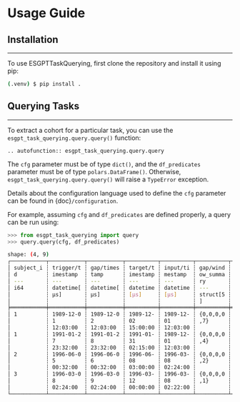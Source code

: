 # Usage Guide

## Installation

______________________________________________________________________

To use ESGPTTaskQuerying, first clone the repository and install it using pip:

```bash
(.venv) $ pip install .
```

## Querying Tasks

______________________________________________________________________

To extract a cohort for a particular task, you can use the `esgpt_task_querying.query.query()` function:

```{eval-rst}
.. autofunction:: esgpt_task_querying.query.query
```

The `cfg` parameter must be of type `dict()`, and the `df_predicates` parameter must be of type `polars.DataFrame()`.
Otherwise, `esgpt_task_querying.query.query()` will raise a `TypeError` exception.

Details about the configuration language used to define the `cfg` parameter can be found in {doc}`/configuration`.

For example, assuming `cfg` and `df_predicates` are defined properly, a query can be run using:

```python
>>> from esgpt_task_querying import query
>>> query.query(cfg, df_predicates)
```

```bash
shape: (4, 9)
┌───────────┬───────────┬───────────┬──────────┬──────────┬──────────┬──────────┬──────────┬───────┐
│ subject_i ┆ trigger/t ┆ gap/times ┆ target/t ┆ input/ti ┆ gap/wind ┆ target/w ┆ input/wi ┆ label │
│ d         ┆ imestamp  ┆ tamp      ┆ imestamp ┆ mestamp  ┆ ow_summa ┆ indow_su ┆ ndow_sum ┆ ---   │
│ ---       ┆ ---       ┆ ---       ┆ ---      ┆ ---      ┆ ry       ┆ mmary    ┆ mary     ┆ i64   │
│ i64       ┆ datetime[ ┆ datetime[ ┆ datetime ┆ datetime ┆ ---      ┆ ---      ┆ ---      ┆       │
│           ┆ μs]       ┆ μs]       ┆ [μs]     ┆ [μs]     ┆ struct[5 ┆ struct[5 ┆ struct[5 ┆       │
│           ┆           ┆           ┆          ┆          ┆ ]        ┆ ]        ┆ ]        ┆       │
╞═══════════╪═══════════╪═══════════╪══════════╪══════════╪══════════╪══════════╪══════════╪═══════╡
│ 1         ┆ 1989-12-0 ┆ 1989-12-0 ┆ 1989-12- ┆ 1989-12- ┆ {0,0,0,0 ┆ {0,1,0,1 ┆ {1,0,0,0 ┆ 0     │
│           ┆ 1         ┆ 2         ┆ 02       ┆ 01       ┆ ,7}      ┆ ,2}      ┆ ,1}      ┆       │
│           ┆ 12:03:00  ┆ 12:03:00  ┆ 15:00:00 ┆ 12:03:00 ┆          ┆          ┆          ┆       │
│ 1         ┆ 1991-01-2 ┆ 1991-01-2 ┆ 1991-01- ┆ 1989-12- ┆ {0,0,0,0 ┆ {0,1,0,1 ┆ {2,1,0,1 ┆ 0     │
│           ┆ 7         ┆ 8         ┆ 31       ┆ 01       ┆ ,4}      ┆ ,8}      ┆ ,12}     ┆       │
│           ┆ 23:32:00  ┆ 23:32:00  ┆ 02:15:00 ┆ 12:03:00 ┆          ┆          ┆          ┆       │
│ 2         ┆ 1996-06-0 ┆ 1996-06-0 ┆ 1996-06- ┆ 1996-03- ┆ {0,0,0,0 ┆ {0,0,1,1 ┆ {2,1,0,1 ┆ 1     │
│           ┆ 5         ┆ 6         ┆ 08       ┆ 08       ┆ ,2}      ┆ ,5}      ┆ ,6}      ┆       │
│           ┆ 00:32:00  ┆ 00:32:00  ┆ 03:00:00 ┆ 02:24:00 ┆          ┆          ┆          ┆       │
│ 3         ┆ 1996-03-0 ┆ 1996-03-0 ┆ 1996-03- ┆ 1996-03- ┆ {0,0,0,0 ┆ {0,0,1,1 ┆ {1,0,0,0 ┆ 1     │
│           ┆ 8         ┆ 9         ┆ 12       ┆ 08       ┆ ,1}      ┆ ,6}      ┆ ,2}      ┆       │
│           ┆ 02:24:00  ┆ 02:24:00  ┆ 00:00:00 ┆ 02:22:00 ┆          ┆          ┆          ┆       │
└───────────┴───────────┴───────────┴──────────┴──────────┴──────────┴──────────┴──────────┴───────┘
```
